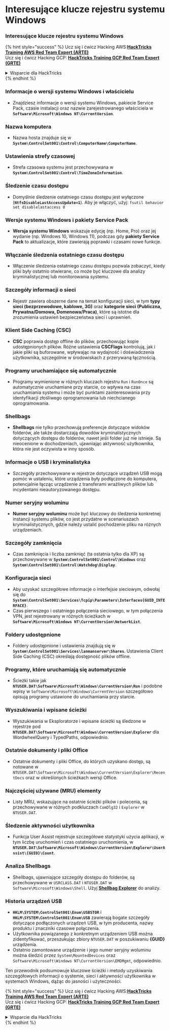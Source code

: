 # Interesujące klucze rejestru systemu Windows

### Interesujące klucze rejestru systemu Windows

{% hint style="success" %}
Ucz się i ćwicz Hacking AWS:<img src="/.gitbook/assets/arte.png" alt="" data-size="line">[**HackTricks Training AWS Red Team Expert (ARTE)**](https://training.hacktricks.xyz/courses/arte)<img src="/.gitbook/assets/arte.png" alt="" data-size="line">\
Ucz się i ćwicz Hacking GCP: <img src="/.gitbook/assets/grte.png" alt="" data-size="line">[**HackTricks Training GCP Red Team Expert (GRTE)**<img src="/.gitbook/assets/grte.png" alt="" data-size="line">](https://training.hacktricks.xyz/courses/grte)

<details>

<summary>Wsparcie dla HackTricks</summary>

* Sprawdź [**plany subskrypcyjne**](https://github.com/sponsors/carlospolop)!
* **Dołącz do** 💬 [**grupy Discord**](https://discord.gg/hRep4RUj7f) lub [**grupy telegramowej**](https://t.me/peass) lub **śledź** nas na **Twitterze** 🐦 [**@hacktricks\_live**](https://twitter.com/hacktricks\_live)**.**
* **Podziel się sztuczkami hackingowymi, przesyłając PR-y do** [**HackTricks**](https://github.com/carlospolop/hacktricks) i [**HackTricks Cloud**](https://github.com/carlospolop/hacktricks-cloud) repozytoriów github.

</details>
{% endhint %}


### **Informacje o wersji systemu Windows i właścicielu**
- Znajdziesz informacje o wersji systemu Windows, pakiecie Service Pack, czasie instalacji oraz nazwie zarejestrowanego właściciela w **`Software\Microsoft\Windows NT\CurrentVersion`**.

### **Nazwa komputera**
- Nazwa hosta znajduje się w **`System\ControlSet001\Control\ComputerName\ComputerName`**.

### **Ustawienia strefy czasowej**
- Strefa czasowa systemu jest przechowywana w **`System\ControlSet001\Control\TimeZoneInformation`**.

### **Śledzenie czasu dostępu**
- Domyślnie śledzenie ostatniego czasu dostępu jest wyłączone (**`NtfsDisableLastAccessUpdate=1`**). Aby je włączyć, użyj:
`fsutil behavior set disablelastaccess 0`

### Wersje systemu Windows i pakiety Service Pack
- **Wersja systemu Windows** wskazuje edycję (np. Home, Pro) oraz jej wydanie (np. Windows 10, Windows 11), podczas gdy **pakiety Service Pack** to aktualizacje, które zawierają poprawki i czasami nowe funkcje.

### Włączanie śledzenia ostatniego czasu dostępu
- Włączenie śledzenia ostatniego czasu dostępu pozwala zobaczyć, kiedy pliki były ostatnio otwierane, co może być kluczowe dla analizy kryminalistycznej lub monitorowania systemu.

### Szczegóły informacji o sieci
- Rejestr zawiera obszerne dane na temat konfiguracji sieci, w tym **typy sieci (bezprzewodowe, kablowe, 3G)** oraz **kategorie sieci (Publiczna, Prywatna/Domowa, Domenowa/Praca)**, które są istotne dla zrozumienia ustawień bezpieczeństwa sieci i uprawnień.

### Klient Side Caching (CSC)
- **CSC** poprawia dostęp offline do plików, przechowując kopie udostępnionych plików. Różne ustawienia **CSCFlags** kontrolują, jak i jakie pliki są buforowane, wpływając na wydajność i doświadczenia użytkownika, szczególnie w środowiskach z przerywaną łącznością.

### Programy uruchamiające się automatycznie
- Programy wymienione w różnych kluczach rejestru `Run` i `RunOnce` są automatycznie uruchamiane przy starcie, co wpływa na czas uruchamiania systemu i może być punktami zainteresowania przy identyfikacji złośliwego oprogramowania lub niechcianego oprogramowania.

### Shellbags
- **Shellbags** nie tylko przechowują preferencje dotyczące widoków folderów, ale także dostarczają dowodów kryminalistycznych dotyczących dostępu do folderów, nawet jeśli folder już nie istnieje. Są nieocenione w dochodzeniach, ujawniając aktywność użytkownika, która nie jest oczywista w inny sposób.

### Informacje o USB i kryminalistyka
- Szczegóły przechowywane w rejestrze dotyczące urządzeń USB mogą pomóc w ustaleniu, które urządzenia były podłączone do komputera, potencjalnie łącząc urządzenie z transferami wrażliwych plików lub incydentami nieautoryzowanego dostępu.

### Numer seryjny woluminu
- **Numer seryjny woluminu** może być kluczowy do śledzenia konkretnej instancji systemu plików, co jest przydatne w scenariuszach kryminalistycznych, gdzie należy ustalić pochodzenie pliku na różnych urządzeniach.

### **Szczegóły zamknięcia**
- Czas zamknięcia i liczba zamknięć (ta ostatnia tylko dla XP) są przechowywane w **`System\ControlSet001\Control\Windows`** oraz **`System\ControlSet001\Control\Watchdog\Display`**.

### **Konfiguracja sieci**
- Aby uzyskać szczegółowe informacje o interfejsie sieciowym, odwołaj się do **`System\ControlSet001\Services\Tcpip\Parameters\Interfaces{GUID_INTERFACE}`**.
- Czas pierwszego i ostatniego połączenia sieciowego, w tym połączenia VPN, jest rejestrowany w różnych ścieżkach w **`Software\Microsoft\Windows NT\CurrentVersion\NetworkList`**.

### **Foldery udostępnione**
- Foldery udostępnione i ustawienia znajdują się w **`System\ControlSet001\Services\lanmanserver\Shares`**. Ustawienia Client Side Caching (CSC) określają dostępność plików offline.

### **Programy, które uruchamiają się automatycznie**
- Ścieżki takie jak **`NTUSER.DAT\Software\Microsoft\Windows\CurrentVersion\Run`** i podobne wpisy w `Software\Microsoft\Windows\CurrentVersion` szczegółowo opisują programy ustawione do uruchamiania przy starcie.

### **Wyszukiwania i wpisane ścieżki**
- Wyszukiwania w Eksploratorze i wpisane ścieżki są śledzone w rejestrze pod **`NTUSER.DAT\Software\Microsoft\Windows\CurrentVersion\Explorer`** dla WordwheelQuery i TypedPaths, odpowiednio.

### **Ostatnie dokumenty i pliki Office**
- Ostatnie dokumenty i pliki Office, do których uzyskano dostęp, są notowane w `NTUSER.DAT\Software\Microsoft\Windows\CurrentVersion\Explorer\RecentDocs` oraz w określonych ścieżkach wersji Office.

### **Najczęściej używane (MRU) elementy**
- Listy MRU, wskazujące na ostatnie ścieżki plików i polecenia, są przechowywane w różnych podkluczach `ComDlg32` i `Explorer` w `NTUSER.DAT`.

### **Śledzenie aktywności użytkownika**
- Funkcja User Assist rejestruje szczegółowe statystyki użycia aplikacji, w tym liczbę uruchomień i czas ostatniego uruchomienia, w **`NTUSER.DAT\Software\Microsoft\Windows\CurrentVersion\Explorer\UserAssist\{GUID}\Count`**.

### **Analiza Shellbags**
- Shellbags, ujawniające szczegóły dostępu do folderów, są przechowywane w `USRCLASS.DAT` i `NTUSER.DAT` w `Software\Microsoft\Windows\Shell`. Użyj **[Shellbag Explorer](https://ericzimmerman.github.io/#!index.md)** do analizy.

### **Historia urządzeń USB**
- **`HKLM\SYSTEM\ControlSet001\Enum\USBSTOR`** i **`HKLM\SYSTEM\ControlSet001\Enum\USB`** zawierają bogate szczegóły dotyczące podłączonych urządzeń USB, w tym producenta, nazwy produktu i znaczniki czasowe połączenia.
- Użytkownika powiązanego z konkretnym urządzeniem USB można zidentyfikować, przeszukując zbiory `NTUSER.DAT` w poszukiwaniu **{GUID}** urządzenia.
- Ostatnio zamontowane urządzenie i jego numer seryjny woluminu można śledzić przez `System\MountedDevices` oraz `Software\Microsoft\Windows NT\CurrentVersion\EMDMgmt`, odpowiednio.

Ten przewodnik podsumowuje kluczowe ścieżki i metody uzyskiwania szczegółowych informacji o systemie, sieci i aktywności użytkownika w systemach Windows, dążąc do jasności i użyteczności.



{% hint style="success" %}
Ucz się i ćwicz Hacking AWS:<img src="/.gitbook/assets/arte.png" alt="" data-size="line">[**HackTricks Training AWS Red Team Expert (ARTE)**](https://training.hacktricks.xyz/courses/arte)<img src="/.gitbook/assets/arte.png" alt="" data-size="line">\
Ucz się i ćwicz Hacking GCP: <img src="/.gitbook/assets/grte.png" alt="" data-size="line">[**HackTricks Training GCP Red Team Expert (GRTE)**<img src="/.gitbook/assets/grte.png" alt="" data-size="line">](https://training.hacktricks.xyz/courses/grte)

<details>

<summary>Wsparcie dla HackTricks</summary>

* Sprawdź [**plany subskrypcyjne**](https://github.com/sponsors/carlospolop)!
* **Dołącz do** 💬 [**grupy Discord**](https://discord.gg/hRep4RUj7f) lub [**grupy telegramowej**](https://t.me/peass) lub **śledź** nas na **Twitterze** 🐦 [**@hacktricks\_live**](https://twitter.com/hacktricks\_live)**.**
* **Podziel się sztuczkami hackingowymi, przesyłając PR-y do** [**HackTricks**](https://github.com/carlospolop/hacktricks) i [**HackTricks Cloud**](https://github.com/carlospolop/hacktricks-cloud) repozytoriów github.

</details>
{% endhint %}
